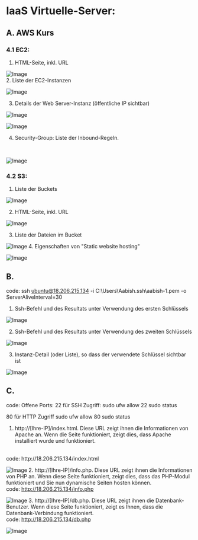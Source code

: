 # laaS Virtuelle-Server:

## A. AWS Kurs
### 4.1 EC2:
1. HTML-Seite, inkl. URL</br>

![Image](C:\Users\Aabish\Documents\Aabish\TBZ\M346\m346-aabish\KN02\KN4.1-Website.png)
</br>
2. Liste der EC2-Instanzen</br>

![Image](C:\Users\Aabish\Documents\Aabish\TBZ\M346\m346-aabish\KN02\KN4.1-EC2-Instance.png)

3. Details der Web Server-Instanz (öffentliche IP sichtbar)</br>

![Image](C:\Users\Aabish\Documents\Aabish\TBZ\M346\m346-aabish\KN02\KN4.1-Web-Server-Instanz.png)

![Image](C:\Users\Aabish\Documents\Aabish\TBZ\M346\m346-aabish\KN02\KN4.1-IP-Adresse.png)

4. Security-Group: Liste der Inbound-Regeln.
</br>

![Image](C:\Users\Aabish\Documents\Aabish\TBZ\M346\m346-aabish\KN02\KN4.1-EC2-Instance.png)

### 4.2 S3:
1. Liste der Buckets</br>

![Image](C:\Users\Aabish\Documents\Aabish\TBZ\M346\m346-aabish\KN02\KN4.2\KN4.2-AllBuckets.png)

2. HTML-Seite, inkl. URL</br>

![Image](C:\Users\Aabish\Documents\Aabish\TBZ\M346\m346-aabish\KN02\KN4.2\KN4.2-Website.png)

3. Liste der Dateien im Bucket</br>

![Image](C:\Users\Aabish\Documents\Aabish\TBZ\M346\m346-aabish\KN02\KN4.2\KN4.2-DetailsBucket.png)
4. Eigenschaften von "Static website hosting"</br>

![Image](C:\Users\Aabish\Documents\Aabish\TBZ\M346\m346-aabish\KN02\KN4.2\KN4.2-StaticWebsiteHosting.png)

## B. 
code: ssh ubuntu@18.206.215.134 -i C:\Users\Aabish\.ssh\aabish-1.pem -o
ServerAliveInterval=30


1. Ssh-Befehl und des Resultats unter Verwendung des ersten Schlüssels </br>

![Image](C:\Users\Aabish\Documents\Aabish\TBZ\M346\m346-aabish\KN02\B\KN2B-ErsteSchlüssel.png)

2. Ssh-Befehl und des Resultats unter Verwendung des zweiten Schlüssels</br>

![Image](C:\Users\Aabish\Documents\Aabish\TBZ\M346\m346-aabish\KN02\B\KN2B-ZweiteSchlüssel.png)

3. Instanz-Detail (oder Liste), so dass der verwendete Schlüssel sichtbar ist</br>

![Image](C:\Users\Aabish\Documents\Aabish\TBZ\M346\m346-aabish\KN02\B\KN2B-InstanzSchlüssel.png)

## C.
code: 
Offene Ports:
22 für SSH Zugriff:
sudo ufw allow 22
sudo status

80 für HTTP Zugriff
sudo ufw allow 80
sudo status

1. http://[Ihre-IP]/index.html. Diese URL zeigt ihnen die Informationen von Apache an. Wenn
die Seite funktioniert, zeigt dies, dass Apache installiert wurde und funktioniert.
</br>
code: http://18.206.215.134/index.html

![Image](C:\Users\Aabish\Documents\Aabish\TBZ\M346\m346-aabish\KN02\C\C-index.html.png)
2. http://[Ihre-IP]/info.php. Diese URL zeigt ihnen die Informationen von PHP an. Wenn diese
Seite funktioniert, zeigt dies, dass das PHP-Modul funktioniert und Sie nun dynamische
Seiten hosten können.
</br>
code: http://18.206.215.134/info.php
	
![Image](C:\Users\Aabish\Documents\Aabish\TBZ\M346\m346-aabish\KN02\C\C-info.php.png)
3. http://[Ihre-IP]/db.php. Diese URL zeigt ihnen die Datenbank-Benutzer. Wenn diese Seite
funktioniert, zeigt es Ihnen, dass die Datenbank-Verbindung funktioniert.
</br>
code: http://18.206.215.134/db.php

![Image](C:\Users\Aabish\Documents\Aabish\TBZ\M346\m346-aabish\KN02\C\C-db.php.png)


